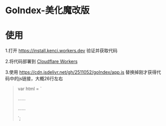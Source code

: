# GoIndex-美化魔改版

# 使用

1.打开 https://install.kenci.workers.dev 验证并获取代码

2.将代码部署到 [Cloudflare Workers](https://www.cloudflare.com)

3.使用 https://cdn.jsdelivr.net/gh/2511052/goIndex/app.js 替换掉刚才获得代码中的js链接，大概26行左右
> var html = `
> 
> ......
> <script src="替换"></script>
> 
> ......
> 
> `;
